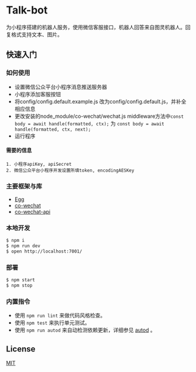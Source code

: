 # Talk-bot

为小程序搭建的机器人服务，使用微信客服接口，机器人回答来自图灵机器人。回复格式支持文本、图片。

## 快速入门

### 如何使用
- 设置微信公众平台小程序消息推送服务器
- 小程序添加客服按钮
- 将config/config.default.example.js 改为config/config.default.js，并补全相应信息
- 更改安装的node_module/co-wechat/wechat.js middleware方法中`const body = await handle(formatted, ctx);` 为 `const body = await handle(formatted, ctx, next);`
- 运行程序


#### 需要的信息
	1. 小程序apiKey, apiSecret
	2. 微信公众平台小程序开发设置所填token, encodingAESKey


### 主要框架与库
-  [Egg](https://eggjs.org/)
- [co-wechat](https://github.com/node-webot/co-wechat)
- [co-wechat-api](https://github.com/node-webot/co-wechat-api)


### 本地开发

```bash
$ npm i
$ npm run dev
$ open http://localhost:7001/
```

### 部署

```bash
$ npm start
$ npm stop
```


### 内置指令

- 使用 `npm run lint` 来做代码风格检查。
- 使用 `npm test` 来执行单元测试。
- 使用 `npm run autod` 来自动检测依赖更新，详细参见 [autod](https://www.npmjs.com/package/autod) 。

## License
[MIT](LICENSE)

